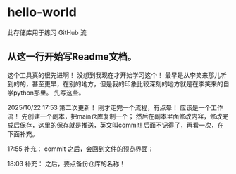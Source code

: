 # hello-world
此存储库用于练习 GitHub 流
## 从这一行开始写Readme文档。
这个工具真的很先进啊！
没想到我现在才开始学习这个！
最早是从李笑来那儿听到的的，甚至更早，在别的地方，但是我的印象比较深刻的地方就是在李笑来的自学python那里。
先写这些。

2025/10/22 17:53 第二次更新！
刚才走完一个流程，有点晕！
应该是一个工作流！
先创建一个副本，把main仓库复制一个；
然后在副本里面修改内容，修改完成后保存，这里的保存就是推送，英文叫commit!
后面不记得了，再看一次，在下面补充。

17:55 补充：
commit 之后，会回到文件的预览界面；

18:03 补充：
之后，要点备份仓库的名称！
